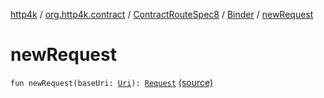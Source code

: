 [http4k](../../../index.md) / [org.http4k.contract](../../index.md) / [ContractRouteSpec8](../index.md) / [Binder](index.md) / [newRequest](./new-request.md)

# newRequest

`fun newRequest(baseUri: `[`Uri`](../../../org.http4k.core/-uri/index.md)`): `[`Request`](../../../org.http4k.core/-request/index.md) [(source)](https://github.com/http4k/http4k/blob/master/http4k-contract/src/main/kotlin/org/http4k/contract/routeSpec.kt#L190)